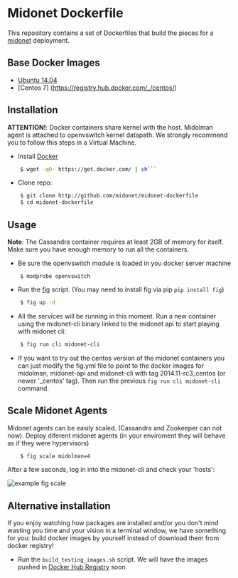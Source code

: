 Midonet Dockerfile
==================

This repository contains a set of Dockerfiles that build the pieces for a
[midonet](http://midonet.org) deployment.


Base Docker Images
------------------

* [Ubuntu 14.04](https://registry.hub.docker.com/u/library/ubuntu/)
* [Centos 7] (https://registry.hub.docker.com/_/centos/)


Installation
------------

**ATTENTION!**: Docker containers share kernel with the host. Midolman agent is
attached to openvswitch kernel datapath. We strongly recommend you to follow
this steps in a Virtual Machine.

* Install [Docker](http://www.docker.com/)

```bash
    $ wget -qO- https://get.docker.com/ | sh```
```

* Clone repo:

```bash
    $ git clone http://github.com/midonet/midonet-dockerfile
    $ cd midonet-dockerfile
```


Usage
-----
**Note**: The Cassandra container requires at least 2GB of memory for itself. Make sure you have enough memory to run all the containers.
* Be sure the openvswitch module is loaded in you docker server machine

```
    $ modprobe openvswitch
```

* Run the [fig](https://github.com/docker/fig) script. (You may need to install
  fig via pip `pip install fig`)

```bash
    $ fig up -d
```

* All the services will be running in this moment. Run a new container using the
  midonet-cli binary linked to the midonet api to start playing with midonet
  cli:

```bash
    $ fig run cli midonet-cli
```

* If you want to try out the centos version of the midonet containers you can
  just modify the fig.yml file to point to the docker images for midolman,
  midonet-api and midonet-cli with tag 2014.11-rc3_centos (or newer '\_centos'
  tag). Then run the previous `fig run cli midonet-cli` command.



Scale Midonet Agents
--------------------

Midonet agents can be easily scaled. (Cassandra and Zookeeper can not now).
Deploy diferent midonet agents (in your enviroment they will behave as if they
were hypervisors)

```bash
    $ fig scale midolman=4
```

After a few seconds, log in into the midonet-cli and check your 'hosts':

![example fig scale](http://i.imgur.com/AkfUnYK.png)



Alternative installation
------------------------

If you enjoy watching how packages are installed and/or you don't mind
wasting you time and your vision in a terminal window, we have something for you:
build docker images by yourself instead of download them from docker registry!

* Run the `build_testing_images.sh` script. We will have the images pushed in
  [Docker Hub Registry](https://registry.hub.docker.com/) soon.
